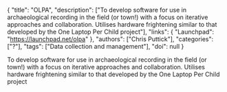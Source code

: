 {
  "title": "OLPA",
  "description": ["To develop software for use in archaeological recording in the field (or town!) with a focus on iterative approaches and collaboration. Utilises hardware frightening similar to that developed by the One Laptop Per Child project"],
  "links": {
    "Launchpad": "https://launchpad.net/olpa"
  },
  "authors": ["Chris Puttick"],
  "categories": ["?"],
  "tags": ["Data collection and management"],
  "doi": null
}

<!-- Generated by csv2md.R – do not edit by hand -->

To develop software for use in archaeological recording in the field (or town!) with a focus on iterative approaches and collaboration. Utilises hardware frightening similar to that developed by the One Laptop Per Child project
